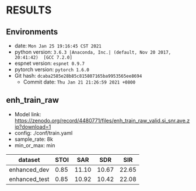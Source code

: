 # RESULTS
## Environments
- date: `Mon Jan 25 19:16:45 CST 2021`
- python version: `3.6.3 |Anaconda, Inc.| (default, Nov 20 2017, 20:41:42)  [GCC 7.2.0]`
- espnet version: `espnet 0.9.7`
- pytorch version: `pytorch 1.6.0`
- Git hash: `dcaba2585e28b85c815807165ba9953565ee8694`
  - Commit date: `Thu Jan 21 21:26:59 2021 +0800`

## enh_train_raw
- Model link: https://zenodo.org/record/4480771/files/enh_train_raw_valid.si_snr.ave.zip?download=1
- config: ./conf/train.yaml
- sample_rate: 8k
- min_or_max: min

|dataset|STOI|SAR|SDR|SIR|
|---|---|---|---|---|
|enhanced_dev|0.85|11.10|10.67|22.65|
|enhanced_test|0.85|10.92|10.42|22.08|
